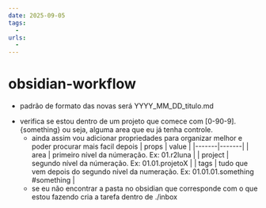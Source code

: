 ```yaml
---
date: 2025-09-05
tags:
  -
urls:
  -
---
```


# obsidian-workflow

* padrão de formato das novas será YYYY_MM_DD_titulo.md
- verifica se estou dentro de um projeto que comece com [0-90-9].{something} ou seja, alguma area que eu já tenha controle.
  - ainda assim vou adicionar propriedades para organizar melhor e poder procurar mais facil depois
      | props | value |
      |-------|-------|
      | area | primeiro nível da númeração. Ex: 01.r2luna  |
      | project | segundo nível da númeração. Ex: 01.01.projetoX |
      | tags | tudo que vem depois do segundo nível da numeração. Ex: 01.01.01.something \#something |
   * se eu não encontrar a pasta no obsidian que corresponde com o que estou fazendo cria a tarefa dentro de ./inbox 

